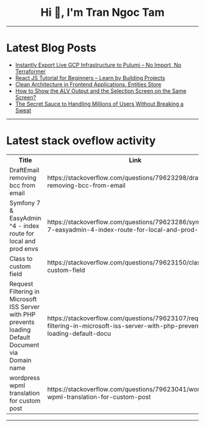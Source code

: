 <h1 align="center">Hi 👋, I'm Tran Ngoc Tam</h1>

---

# Latest Blog Posts 
<!-- BLOG-POST-LIST:START -->
- [Instantly Export Live GCP Infrastructure to Pulumi – No Import, No Terraformer](https://dev.to/f_azevedo_71d14b316b2d2c1/instantly-export-live-gcp-infrastructure-to-pulumi-no-import-no-terraformer-2f21)
- [React JS Tutorial for Beginners – Learn by Building Projects](https://dev.to/tpointtechadu/react-js-tutorial-for-beginners-learn-by-building-projects-174o)
- [Clean Architecture in Frontend Applications. Entities Store](https://dev.to/harunou/clean-architecture-in-frontend-applications-entities-store-4m6j)
- [How to Show the ALV Output and the Selection Screen on the Same Screen?](https://dev.to/khushii_34ceada974a6bfcc2/how-to-show-the-alv-output-and-the-selection-screen-on-the-same-screen-3op6)
- [The Secret Sauce to Handling Millions of Users Without Breaking a Sweat](https://dev.to/niyongaboaristide17/the-secret-sauce-to-handling-millions-of-users-without-breaking-a-sweat-31nb)
<!-- BLOG-POST-LIST:END -->

---

# Latest stack oveflow activity
<table>
  <tr><th>Title</th><th>Link</th></tr>
  <!-- STACKOVERFLOW:START --><tr><td>DraftEmail removing bcc from email</td><td>https://stackoverflow.com/questions/79623298/draftemail-removing-bcc-from-email</td></tr><tr><td>Symfony 7 &amp; EasyAdmin ^4 - index route for local and prod envs</td><td>https://stackoverflow.com/questions/79623286/symfony-7-easyadmin-4-index-route-for-local-and-prod-envs</td></tr><tr><td>Class to custom field</td><td>https://stackoverflow.com/questions/79623150/class-to-custom-field</td></tr><tr><td>Request Filtering in Microsoft ISS Server with PHP prevents loading Default Document via Domain name</td><td>https://stackoverflow.com/questions/79623107/request-filtering-in-microsoft-iss-server-with-php-prevents-loading-default-docu</td></tr><tr><td>wordpress wpml translation for custom post</td><td>https://stackoverflow.com/questions/79623041/wordpress-wpml-translation-for-custom-post</td></tr><!-- STACKOVERFLOW:END -->
</table>

---


